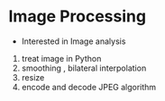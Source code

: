 # Image Processing

 - Interested in Image analysis

 1. treat image in Python
 2. smoothing , bilateral interpolation
 3. resize
 4. encode and decode JPEG algorithm
